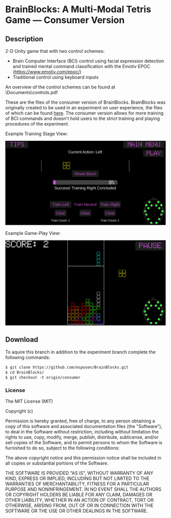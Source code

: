 
# BrainBlocks: A Multi-Modal Tetris Game — Consumer Version

## Description

2-D Unity game that with two control schemes: 
- Brain Computer Interface (BCI) control using facial expression detection and trained mental command classification with the Emotiv EPOC (https://www.emotiv.com/epoc/)
- Traditional control using keyboard inputs

An overview of the control schemes can be found at \Documents\controls.pdf

These are the files of the consumer version of BrainBlocks. BrainBlocks was originally created to be used in an experiment on user experience, the files of which can be found [here](https://github.com/esposen/BrainBlocks). The consumer version allows for more training of BCI commands and doesn't hold users to the strict training and playing procedures of the experiment.

Example Training Stage View:

<img src="/Documents/example_training.png"/>

Example Game-Play View:

<img src="/Documents/example_game.png"/>

## Download

To aquire this branch in addition to the experiment branch complete the following commands:
    
    $ git clone https://github.com/esposen/BrainBlocks.git
    $ cd BrainBlocks/
    $ git checkout -t origin/consumer


### License

The MIT License (MIT)

Copyright (c) <year> <copyright holders>

Permission is hereby granted, free of charge, to any person obtaining a copy of this software and associated documentation files (the "Software"), to deal in the Software without restriction, including without limitation the rights to use, copy, modify, merge, publish, distribute, sublicense, and/or sell copies of the Software, and to permit persons to whom the Software is furnished to do so, subject to the following conditions:

The above copyright notice and this permission notice shall be included in all copies or substantial portions of the Software.

THE SOFTWARE IS PROVIDED "AS IS", WITHOUT WARRANTY OF ANY KIND, EXPRESS OR IMPLIED, INCLUDING BUT NOT LIMITED TO THE WARRANTIES OF MERCHANTABILITY, FITNESS FOR A PARTICULAR PURPOSE AND NONINFRINGEMENT. IN NO EVENT SHALL THE AUTHORS OR COPYRIGHT HOLDERS BE LIABLE FOR ANY CLAIM, DAMAGES OR OTHER LIABILITY, WHETHER IN AN ACTION OF CONTRACT, TORT OR OTHERWISE, ARISING FROM, OUT OF OR IN CONNECTION WITH THE SOFTWARE OR THE USE OR OTHER DEALINGS IN THE SOFTWARE.
